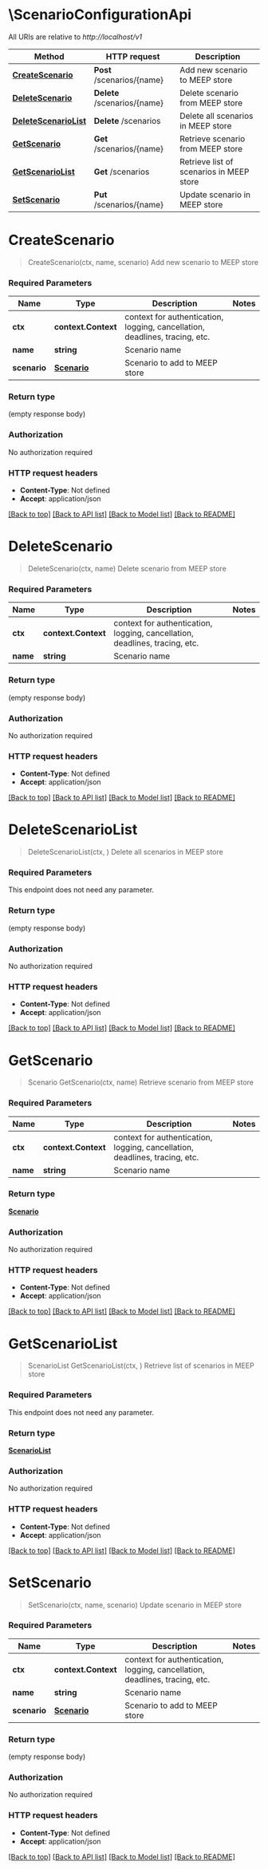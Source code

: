 # \ScenarioConfigurationApi

All URIs are relative to *http://localhost/v1*

Method | HTTP request | Description
------------- | ------------- | -------------
[**CreateScenario**](ScenarioConfigurationApi.md#CreateScenario) | **Post** /scenarios/{name} | Add new scenario to MEEP store
[**DeleteScenario**](ScenarioConfigurationApi.md#DeleteScenario) | **Delete** /scenarios/{name} | Delete scenario from MEEP store
[**DeleteScenarioList**](ScenarioConfigurationApi.md#DeleteScenarioList) | **Delete** /scenarios | Delete all scenarios in MEEP store
[**GetScenario**](ScenarioConfigurationApi.md#GetScenario) | **Get** /scenarios/{name} | Retrieve scenario from MEEP store
[**GetScenarioList**](ScenarioConfigurationApi.md#GetScenarioList) | **Get** /scenarios | Retrieve list of scenarios in MEEP store
[**SetScenario**](ScenarioConfigurationApi.md#SetScenario) | **Put** /scenarios/{name} | Update scenario in MEEP store


# **CreateScenario**
> CreateScenario(ctx, name, scenario)
Add new scenario to MEEP store



### Required Parameters

Name | Type | Description  | Notes
------------- | ------------- | ------------- | -------------
 **ctx** | **context.Context** | context for authentication, logging, cancellation, deadlines, tracing, etc.
  **name** | **string**| Scenario name | 
  **scenario** | [**Scenario**](Scenario.md)| Scenario to add to MEEP store | 

### Return type

 (empty response body)

### Authorization

No authorization required

### HTTP request headers

 - **Content-Type**: Not defined
 - **Accept**: application/json

[[Back to top]](#) [[Back to API list]](../README.md#documentation-for-api-endpoints) [[Back to Model list]](../README.md#documentation-for-models) [[Back to README]](../README.md)

# **DeleteScenario**
> DeleteScenario(ctx, name)
Delete scenario from MEEP store



### Required Parameters

Name | Type | Description  | Notes
------------- | ------------- | ------------- | -------------
 **ctx** | **context.Context** | context for authentication, logging, cancellation, deadlines, tracing, etc.
  **name** | **string**| Scenario name | 

### Return type

 (empty response body)

### Authorization

No authorization required

### HTTP request headers

 - **Content-Type**: Not defined
 - **Accept**: application/json

[[Back to top]](#) [[Back to API list]](../README.md#documentation-for-api-endpoints) [[Back to Model list]](../README.md#documentation-for-models) [[Back to README]](../README.md)

# **DeleteScenarioList**
> DeleteScenarioList(ctx, )
Delete all scenarios in MEEP store



### Required Parameters
This endpoint does not need any parameter.

### Return type

 (empty response body)

### Authorization

No authorization required

### HTTP request headers

 - **Content-Type**: Not defined
 - **Accept**: application/json

[[Back to top]](#) [[Back to API list]](../README.md#documentation-for-api-endpoints) [[Back to Model list]](../README.md#documentation-for-models) [[Back to README]](../README.md)

# **GetScenario**
> Scenario GetScenario(ctx, name)
Retrieve scenario from MEEP store



### Required Parameters

Name | Type | Description  | Notes
------------- | ------------- | ------------- | -------------
 **ctx** | **context.Context** | context for authentication, logging, cancellation, deadlines, tracing, etc.
  **name** | **string**| Scenario name | 

### Return type

[**Scenario**](Scenario.md)

### Authorization

No authorization required

### HTTP request headers

 - **Content-Type**: Not defined
 - **Accept**: application/json

[[Back to top]](#) [[Back to API list]](../README.md#documentation-for-api-endpoints) [[Back to Model list]](../README.md#documentation-for-models) [[Back to README]](../README.md)

# **GetScenarioList**
> ScenarioList GetScenarioList(ctx, )
Retrieve list of scenarios in MEEP store



### Required Parameters
This endpoint does not need any parameter.

### Return type

[**ScenarioList**](ScenarioList.md)

### Authorization

No authorization required

### HTTP request headers

 - **Content-Type**: Not defined
 - **Accept**: application/json

[[Back to top]](#) [[Back to API list]](../README.md#documentation-for-api-endpoints) [[Back to Model list]](../README.md#documentation-for-models) [[Back to README]](../README.md)

# **SetScenario**
> SetScenario(ctx, name, scenario)
Update scenario in MEEP store



### Required Parameters

Name | Type | Description  | Notes
------------- | ------------- | ------------- | -------------
 **ctx** | **context.Context** | context for authentication, logging, cancellation, deadlines, tracing, etc.
  **name** | **string**| Scenario name | 
  **scenario** | [**Scenario**](Scenario.md)| Scenario to add to MEEP store | 

### Return type

 (empty response body)

### Authorization

No authorization required

### HTTP request headers

 - **Content-Type**: Not defined
 - **Accept**: application/json

[[Back to top]](#) [[Back to API list]](../README.md#documentation-for-api-endpoints) [[Back to Model list]](../README.md#documentation-for-models) [[Back to README]](../README.md)

